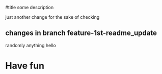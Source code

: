 #title
some description

just another change for the sake of checking

## changes in branch feature-1st-readme_update
randomly anything
hello

# Have fun